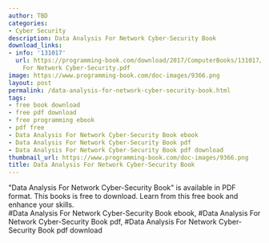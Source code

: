 ```yaml
---
author: TBD
categories:
- Cyber Security
description: Data Analysis For Network Cyber-Security Book
download_links:
- info: '131017'
  url: https://programming-book.com/download/2017/ComputerBooks/131017/Data Analysis
    For Network Cyber-Security.pdf
image: https://www.programming-book.com/doc-images/9366.png
layout: post
permalink: /data-analysis-for-network-cyber-security-book.html
tags:
- free book download
- free pdf download
- free programming ebook
- pdf free
- Data Analysis For Network Cyber-Security Book ebook
- Data Analysis For Network Cyber-Security Book pdf
- Data Analysis For Network Cyber-Security Book pdf download
thumbnail_url: https://www.programming-book.com/doc-images/9366.png
title: Data Analysis For Network Cyber-Security Book
---
```


 
<div class="item-desc text-justify">
  "Data Analysis For Network Cyber-Security Book" is available in PDF format. This books is free to download. Learn from this free book and enhance your skills.
  <br>
  #Data Analysis For Network Cyber-Security Book ebook, #Data Analysis For Network Cyber-Security Book pdf, #Data Analysis For Network Cyber-Security Book pdf download
</div>